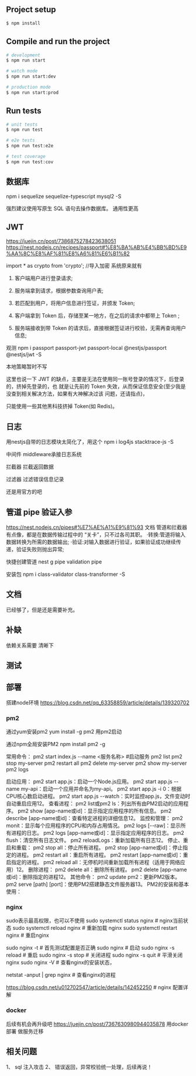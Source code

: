 


## Project setup

```bash
$ npm install
```

## Compile and run the project

```bash
# development
$ npm run start

# watch mode
$ npm run start:dev

# production mode
$ npm run start:prod
```

## Run tests

```bash
# unit tests
$ npm run test

# e2e tests
$ npm run test:e2e

# test coverage
$ npm run test:cov
```
## 数据库
npm i sequelize sequelize-typescript mysql2 -S

强烈建议使用写原生 SQL 语句去操作数据库。 通用性更高

## JWT
https://juejin.cn/post/7386875278423638051
https://nest.nodejs.cn/recipes/passport#%E8%BA%AB%E4%BB%BD%E9%AA%8C%E8%AF%81%E8%A6%81%E6%B1%82

import * as crypto from 'crypto'; //导入加密 系统原来就有

1. 客户端用户进行登录请求; 
2. 服务端拿到请求，根据参数查询用户表; 
3. 若匹配到用户，将用户信息进行签证，并颁发 Token;

4. 客户端拿到 Token 后，存储至某一地方，在之后的请求中都带上 Token ;
5. 服务端接收到带 Token 的请求后，直接根据签证进行校验，无需再查询用户信息;

观测
npm i passport passport-jwt passport-local @nestjs/passport @nestjs/jwt -S

本地策略暂时不写

这里也说一下 JWT 的缺点，主要是无法在使用同一账号登录的情况下，后登录的，挤掉先登录的，也 就是让先前的 Token 失效，从而保证信息安全(至少我是没查到相关解决方法，如果有大神解决过该 问题，还请指点)，

只能使用一些其他黑科技挤掉 Token(如 Redis)。

## 日志
用nestjs自带的日志模块太简化了，用这个
npm i log4js stacktrace-js -S

中间件 middleware承接日志系统

拦截器 拦截返回数据

过滤器 过滤错误信息记录

还是用官方的吧


## 管道 pipe 验证入参
https://nest.nodejs.cn/pipes#%E7%AE%A1%E9%81%93 文档
管道和拦截器有点像，都是在数据传输过程中的 “关卡”，只不过各司其职。
·转换:管道将输入数据转换为所需的数据输出;
·验证:对输入数据进行验证，如果验证成功继续传递，验证失败则抛出异常;

快捷创建管道
nest g pipe validation pipe

安装包
npm i class-validator class-transformer -S


## 文档
已经够了，但是还是需要补充。



## 补缺
依赖关系需要 清晰下

## 测试


## 部署
搭建node环境
https://blog.csdn.net/qq_63358859/article/details/139320702


### pm2
通过yum安装pm2
yum install -g pm2  用pm2启动

通过npm全局安装PM2
npm install pm2 -g

常用命令：
pm2 start index.js  --name <服务名称>  #启动服务
pm2 list
pm2 stop my-server
pm2 restart all
pm2 delete my-server
pm2 show my-server
pm2 logs

‌启动应用‌：
pm2 start app.js：启动一个Node.js应用。
pm2 start app.js --name my-api：启动一个应用并命名为my-api。
pm2 start app.js -i 0：根据CPU核心数启动进程。
pm2 start app.js --watch：实时监控app.js，文件变动时自动重启应用‌12。
‌查看进程‌：
pm2 list或pm2 ls：列出所有由PM2启动的应用程序。
pm2 show [app-name或id]：显示指定应用程序的所有信息。
pm2 describe [app-name或id]：查看特定进程的详细信息‌12。
‌监控和管理‌：
pm2 monit：显示每个应用程序的CPU和内存占用情况。
pm2 logs [--raw]：显示所有进程的日志。
pm2 logs [app-name或id]：显示指定应用程序的日志。
pm2 flush：清空所有日志文件。
pm2 reloadLogs：重新加载所有日志‌12。
‌停止、重启和重载‌：
pm2 stop all：停止所有进程。
pm2 stop [app-name或id]：停止指定的进程。
pm2 restart all：重启所有进程。
pm2 restart [app-name或id]：重启指定的进程。
pm2 reload all：无停机时间重新加载所有进程（适用于网络应用）‌12。
‌删除进程‌：
pm2 delete all：删除所有进程。
pm2 delete [app-name或id]：删除指定的进程‌12。
‌其他命令‌：
pm2 update pm2：更新PM2版本。
pm2 serve [path] [port]：使用PM2搭建静态文件服务器‌13。
‌PM2的安装和基本使用‌：


### nginx
sudo表示最高权限，也可以不使用
sudo systemctl status nginx # nginx当前状态
sudo systemctl reload nginx # 重新加载 nginx
sudo systemctl restart nginx # 重启nginx
 
sudo nginx -t  # 首先测试配置是否正确
sudo nginx           # 启动 
sudo nginx -s reload # 重启
sudo nginx -s stop   # 关闭进程
sudo nginx -s quit   # 平滑关闭nginx
sudo nginx -V        # 查看nginx的安装状态，

netstat -anput | grep nginx # 查看nginx的进程

https://blog.csdn.net/u012702547/article/details/142452250 # nginx 配置详解

### docker
后续有机会再升级吧
https://juejin.cn/post/7367630980944035878  用docker部署 做服务迁移

## 相关问题
1、 sql 注入攻击
2、 错误返回，异常校验统一处理，后续再说！



